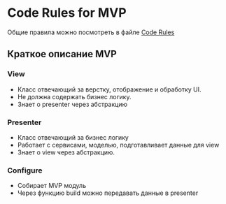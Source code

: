# Code Rules for MVP

Общие правила можно 
посмотреть в файле [Code Rules](https://github.com/oneGo-inc/BaseDocumentation/blob/main/CodeStyle.md)
 
## Краткое описание MVP

### View
- Класс отвечающий за верстку, отображение и обработку UI. 
- Не должна содержать бизнес логику.
- Знает о presenter через абстракцию

### Presenter
- Класс отвечающий за бизнес логику
- Работает с сервисами, моделью, подготавливает данные для
view
- Знает о view через абстракцию.

### Configure 
- Собирает MVP модуль
- Через функцию build можно передавать данные в presenter
